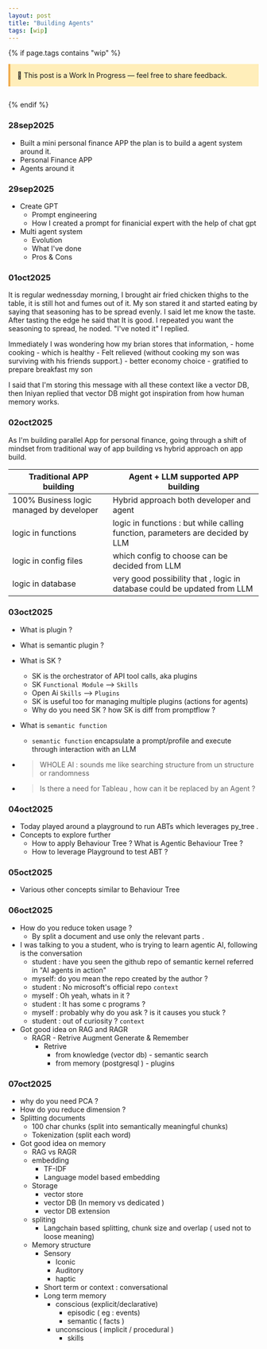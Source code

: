 ```yaml
---
layout: post
title: "Building Agents"
tags: [wip]
---
```


{% if page.tags contains "wip" %}

<div style="background:#ffeeba; border-left:4px solid #f0ad4e; padding:1em; margin-bottom:2em;">
  🚧 This post is a Work In Progress — feel free to share feedback.
</div>
{% endif %}

### 28sep2025
 - Built a mini personal finance APP the plan is to build a agent system around it.
 - Personal Finance APP
 - Agents around it

### 29sep2025
  - Create GPT 
    - Prompt engineering
    - How I created a  prompt for finanicial expert with the help of chat gpt
  - Multi agent system
    - Evolution
    - What I've done
    - Pros & Cons

### 01oct2025
  It is regular wednessday morning, I brought air fried chicken thighs to the table, it is still hot and fumes out of it. My son stared it and started eating by saying that seasoning has to be spread evenly. I said let me know the taste. After tasting the edge he said that It is good. I repeated you want the seasoning to spread, he noded. "I've noted it" I replied.

  Immediately I was wondering how my brian stores that information,
    - home cooking
      - which is healthy
      - Felt relieved (without cooking my son was surviving with his friends support.)
      - better economy choice
    - gratified to prepare breakfast my son

  I said that I'm storing this message with all these context like a vector DB, then Iniyan replied that vector DB might got inspiration from how human memory works.


### 02oct2025

  As I'm building parallel App for personal finance, going through a shift of mindset from traditional way of app building vs hybrid approach on app build.



| Traditional APP building                 | Agent + LLM supported APP building                                             |
| ---------------------------------------- | ------------------------------------------------------------------------------ |
| 100% Business logic managed by developer | Hybrid approach both developer and agent                                       |
| logic in functions                       | logic in functions : but while calling function, parameters are decided by LLM |
| logic in config files                    | which config to choose can be decided from LLM                                 |
| logic in database                        | very good possibility that , logic in database could be updated from LLM       |



### 03oct2025
  - What is plugin ?
  - What is semantic plugin ?
  - What is SK ?
    - SK is the orchestrator of API tool calls, aka plugins
    - SK      `Functional Module` --> `Skills`
    - Open Ai `Skills` --> `Plugins`
    - SK is useful too for managing multiple plugins (actions for agents)
    - Why do you need SK ? how SK is diff from promptflow ?
  - What is `semantic function`
    - `semantic function` encapsulate a prompt/profile and execute through interaction with an LLM

  - > WHOLE AI : sounds me like searching structure from un structure or randomness
  - > Is there a need for Tableau , how can it be replaced by an Agent ?

### 04oct2025
- Today played around a playground to run ABTs which leverages py_tree .
- Concepts to explore further
  - How to apply Behaviour Tree ? What is Agentic Behaviour Tree ?
  - How to leverage  Playground to test ABT ?

### 05oct2025
- Various other concepts similar to Behaviour Tree

### 06oct2025
- How do you reduce token usage ?
  - By split a document and use only the relevant parts .
- I was talking to you a student, who is trying to learn agentic AI, following is the conversation
  - student : have you seen the github repo of semantic kernel referred in "AI agents in action"
  - myself:   do you mean the repo created by the author ?
  - student : No microsoft's official repo `context`
  - myself  : Oh yeah, whats in it ?
  - student : It has some c programs ?
  - myself  : probably why do you ask ? is it causes you stuck ?
  - student : out of curiosity ? `context`
- Got good idea on RAG and RAGR
  - RAGR - Retrive Augment Generate & Remember
    - Retrive
      - from knowledge (vector db)  - semantic search
      - from memory (postgresql )   - plugins

### 07oct2025
- why do you need PCA ?
- How do you reduce dimension ?
- Splitting documents
  - 100 char chunks (split into semantically meaningful chunks)
  - Tokenization (split each word)
- Got good idea on memory
  - RAG vs RAGR
  - embedding 
    - TF-IDF
    - Language model based embedding
  - Storage
    - vector store 
    - vector DB (In memory vs dedicated )
    - vector DB extension
  - spliting
    - Langchain based splitting, chunk size and overlap ( used not to loose meaning)
  - Memory structure
    - Sensory
      - Iconic
      - Auditory
      - haptic
    - Short term or context : conversational
    - Long term memory
      - conscious (explicit/declarative)
        - episodic ( eg : events)
        - semantic ( facts )
      - unconscious ( implicit / procedural )
        - skills